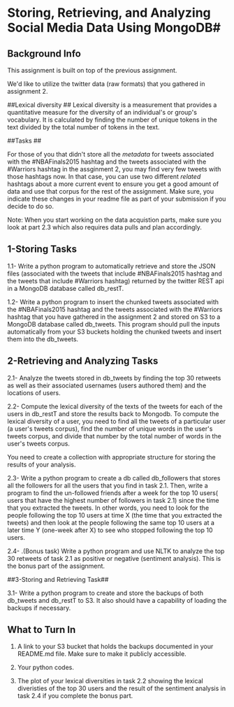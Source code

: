 # Storing, Retrieving, and Analyzing Social Media Data Using MongoDB#




##  Background Info ##
This assignment is built on top of the previous assignment.

We'd like to utilize the twitter data (raw formats) that you gathered in assignment 2. 

##Lexical diversity  ##
Lexical diversity is a measurement that provides a quantitative measure for the diversity of an individual's or group's vocabulary.  It is calculated by  finding the number of unique tokens in the text divided by the total number of tokens in the text. 

##Tasks  ##

For those of you that didn't store all the *metadata* for tweets associated with the #NBAFinals2015 hashtag and the tweets  associated with the #Warriors hashtag in the assginment 2, you may find very few tweets with those hashtags now. In that case, you can use two different *related* hashtags about a more current event to ensure you get a good amount of data and use that corpus for the rest of the assignment. Make sure, you indicate these changes in your readme file as part of your submission if you decide to do so.

Note: When you start working on the data acquistion parts, make sure you look at part 2.3 which also requires data pulls and plan accordingly.

## 1-Storing Tasks ##


  1.1- Write a python program to automatically retrieve and store the JSON files (associated with the tweets that include  #NBAFinals2015 hashtag and the tweets that include #Warriors hashtag) 
     returned by the twitter REST api in a MongoDB database called db_restT. 
     
  1.2- Write a python program to insert the chunked tweets associated with the #NBAFinals2015 hashtag and the tweets  associated with the #Warriors hashtag  that you have gathered in the assignment 2 and stored on S3 to a MongoDB database called db_tweets. This program should pull the inputs automatically from your S3 buckets holding the chunked tweets and insert them into the db_tweets.

## 2-Retrieving and Analyzing Tasks ##
  2.1- Analyze the tweets stored in db_tweets by finding the top 30 retweets as well as their associated usernames (users authored them) and the locations 
   of users.
   
  2.2- Compute the lexical diversity of the texts of the tweets for each of the users in db_restT and store the results back to Mongodb. To compute the lexical diversity of a user, you need to find all the tweets of a particular user (a user's tweets corpus), find the number of unique words in the user's tweets corpus, and divide that number by the total number of words in the user's tweets corpus. 
  
  You need to create a collection 
    with appropriate structure for storing the results of your analysis.
    
  2.3- Write a python program to create a db called db_followers that stores all the followers for all the users that
     you find in task 2.1. Then, write a program to find the un-followed friends after a week for the top 10 users( users that have the highest number of followers in  task 2.1)
     since the time that you extracted the tweets. In other words, you need to look for the people following the top 10 users at time X (the time that you extracted the tweets) and then look at the people following the same top 10 users at a later time Y (one-week after X) to see who stopped following the top 10 users.
     
  2.4- .(Bonus task) Write a python program and use NLTK to analyze the top 30 retweets of task 2.1 as positive or negative (sentiment analysis). This is the bonus part of the assignment.

##3-Storing and Retrieving Task##

  3.1- Write a python program to create and store the backups of both db_tweets and db_restT to S3. It also should have a capability of
     loading the backups if necessary.
     

## What to Turn In ##
 
1. A link to your S3 bucket that holds the backups documented in your README.md file.  Make sure to make it publicly accessible.

2. Your python codes.

3. The plot of your lexical diversities in task 2.2 showing the lexical diveristies of the top 30 users and the result of the sentiment analysis in task 2.4 if you complete the bonus part.

